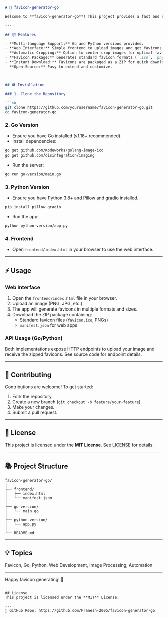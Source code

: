 
```markdown
# 🦊 favicon-generator-go

Welcome to **favicon-generator-go**! This project provides a fast and easy way to generate favicon files from images. With both Go and Python implementations, plus a user-friendly frontend, it's perfect for web developers who want to automate favicon creation for their sites.

---

## 📦 Features

- **Multi-language Support:** Go and Python versions provided.
- **Web Interface:** Simple frontend to upload images and get favicons.
- **Automatic Cropping:** Option to center-crop images for optimal favicon appearance.
- **Favicon Package:** Generates standard favicon formats (`.ico`, `png` sizes) and a ready-to-use manifest.
- **Instant Download:** Favicons are packaged as a ZIP for quick download.
- **Open Source:** Easy to extend and customize.

---

## 🛠️ Installation

### 1. Clone the Repository

```sh
git clone https://github.com/yourusername/favicon-generator-go.git
cd favicon-generator-go
```

### 2. Go Version

- Ensure you have Go installed (v1.18+ recommended).
- Install dependencies:

```sh
go get github.com/Kodeworks/golang-image-ico
go get github.com/disintegration/imaging
```

- Run the server:

```sh
go run go-version/main.go
```

### 3. Python Version

- Ensure you have Python 3.8+ and [Pillow](https://pillow.readthedocs.io/) and [gradio](https://gradio.app/) installed.

```sh
pip install pillow gradio
```

- Run the app:

```sh
python python-version/app.py
```

### 4. Frontend

- Open `frontend/index.html` in your browser to use the web interface.

---

## ⚡ Usage

### Web Interface

1. Open the `frontend/index.html` file in your browser.
2. Upload an image (PNG, JPG, etc.).
3. The app will generate favicons in multiple formats and sizes.
4. Download the ZIP package containing:
   - Standard favicon files (`favicon.ico`, PNGs)
   - `manifest.json` for web apps

### API Usage (Go/Python)

Both implementations expose HTTP endpoints to upload your image and receive the zipped favicons. See source code for endpoint details.

---

## 🤝 Contributing

Contributions are welcome! To get started:

1. Fork the repository.
2. Create a new branch (`git checkout -b feature/your-feature`).
3. Make your changes.
4. Submit a pull request.

---

## 📄 License

This project is licensed under the **MIT License**. See [LICENSE](LICENSE) for details.

---

## 📚 Project Structure

```
favicon-generator-go/
│
├── frontend/
│   ├── index.html
│   └── manifest.json
│
├── go-version/
│   └── main.go
│
├── python-version/
│   └── app.py
│
└── README.md
```

---

## 💡 Topics

Favicon, Go, Python, Web Development, Image Processing, Automation

---

Happy favicon generating! 🎉
```

## License
This project is licensed under the **MIT** License.

---
🔗 GitHub Repo: https://github.com/Pranesh-2005/favicon-generator-go